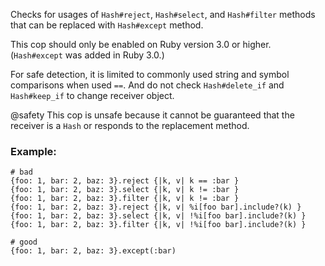 Checks for usages of `Hash#reject`, `Hash#select`, and `Hash#filter` methods
that can be replaced with `Hash#except` method.

This cop should only be enabled on Ruby version 3.0 or higher.
(`Hash#except` was added in Ruby 3.0.)

For safe detection, it is limited to commonly used string and symbol comparisons
when used `==`.
And do not check `Hash#delete_if` and `Hash#keep_if` to change receiver object.

@safety
    This cop is unsafe because it cannot be guaranteed that the receiver
    is a `Hash` or responds to the replacement method.

### Example:

    # bad
    {foo: 1, bar: 2, baz: 3}.reject {|k, v| k == :bar }
    {foo: 1, bar: 2, baz: 3}.select {|k, v| k != :bar }
    {foo: 1, bar: 2, baz: 3}.filter {|k, v| k != :bar }
    {foo: 1, bar: 2, baz: 3}.reject {|k, v| %i[foo bar].include?(k) }
    {foo: 1, bar: 2, baz: 3}.select {|k, v| !%i[foo bar].include?(k) }
    {foo: 1, bar: 2, baz: 3}.filter {|k, v| !%i[foo bar].include?(k) }

    # good
    {foo: 1, bar: 2, baz: 3}.except(:bar)
